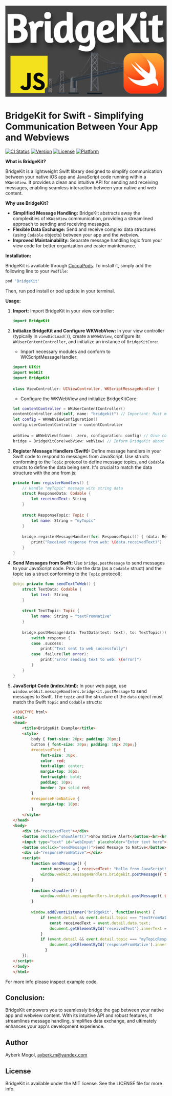 ![Logo](ss/BridgeKit.png)
# BridgeKit for Swift - Simplifying Communication Between Your App and Webviews

[![CI Status](https://img.shields.io/travis/aybarska/BridgeKit.svg?style=flat)](https://travis-ci.org/aybarska/BridgeKit)
[![Version](https://img.shields.io/cocoapods/v/BridgeKit.svg?style=flat)](https://cocoapods.org/pods/BridgeKit)
[![License](https://img.shields.io/cocoapods/l/BridgeKit.svg?style=flat)](https://cocoapods.org/pods/BridgeKit)
[![Platform](https://img.shields.io/cocoapods/p/BridgeKit.svg?style=flat)](https://cocoapods.org/pods/BridgeKit)

**What is BridgeKit?**

BridgeKit is a lightweight Swift library designed to simplify communication between your native iOS app and JavaScript code running within a `WKWebView`. It provides a clean and intuitive API for sending and receiving messages, enabling seamless interaction between your native and web content.

**Why use BridgeKit?**

*   **Simplified Message Handling:** BridgeKit abstracts away the complexities of `WKWebView` communication, providing a streamlined approach to sending and receiving messages.
*   **Flexible Data Exchange:** Send and receive complex data structures (using `Codable` objects) between your app and the webview.
*   **Improved Maintainability:** Separate message handling logic from your view code for better organization and easier maintenance.

**Installation:**

BridgeKit is available through [CocoaPods](https://cocoapods.org). To install it, simply add the following line to your `Podfile`:

```ruby
pod 'BridgeKit'
```
Then, run pod install or pod update in your terminal.

**Usage:**

1.  **Import:** Import BridgeKit in your view controller:

    ```swift
    import BridgeKit
    ```

2.  **Initialize BridgeKit and Configure WKWebView:** In your view controller (typically in `viewDidLoad()`), create a `WKWebView`, configure its `WKUserContentController`, and initialize an instance of `BridgeKitCore`:

    - Import necessary modules and conform to WKScriptMessageHandler:
    ```swift
    import UIKit
    import WebKit
    import BridgeKit

    class ViewController: UIViewController, WKScriptMessageHandler {
    ```
    
    - Configure the WKWebView and initialize BridgeKitCore:
    ```swift
    let contentController = WKUserContentController()
    contentController.add(self, name: "bridgekit") // Important: Must match JS name
    let config = WKWebViewConfiguration()
    config.userContentController = contentController

    webView = WKWebView(frame: .zero, configuration: config) // Give config to your webview
    bridge = BridgeKitCore(webView: webView) // Inform BridgeKit about webview
    ```

4.  **Register Message Handlers (Swift):** Define message handlers in your Swift code to respond to messages from JavaScript. Use structs conforming to the `Topic` protocol to define message topics, and `Codable` structs to define the data being sent. It's crucial to match the data structure with the one from js:

    ```swift
    private func registerHandlers() {
        // Handle "myTopic" message with string data
        struct ResponseData: Codable {
            let receivedText: String
        }

        struct ResponseTopic: Topic {
            let name: String = "myTopic"
        }

        bridge.registerMessageHandler(for: ResponseTopic()) { (data: ResponseData, bridge) in
            print("Received response from web: \(data.receivedText)")
        }
    }
    ```

5.  **Send Messages from Swift:** Use `bridge.postMessage` to send messages to your JavaScript code. Provide the data (as a `Codable` struct) and the topic (as a struct conforming to the `Topic` protocol):

    ```swift
    @objc private func sendTextToWeb() {
        struct TextData: Codable {
            let text: String
        }

        struct TextTopic: Topic {
            let name: String = "textFromNative"
        }

        bridge.postMessage(data: TextData(text: text), to: TextTopic()) { response in
            switch response {
            case .success:
                print("Text sent to web successfully")
            case .failure(let error):
                print("Error sending text to web: \(error)")
            }
        }
    }
    ```

6.  **JavaScript Code (index.html):** In your web page, use `window.webkit.messageHandlers.bridgekit.postMessage` to send messages to Swift. The `topic` and the structure of the `data` object must match the Swift `Topic` and `Codable` structs:

    ```html
    <!DOCTYPE html>
    <html>
    <head>
        <title>BridgeKit Example</title>
        <style>
            body { font-size: 20px; padding: 20px;}
            button { font-size: 20px; padding: 10px 20px;}
            #receivedText {
                font-size: 30px;
                color: red;
                text-align: center;
                margin-top: 20px;
                font-weight: bold;
                padding: 10px;
                border: 2px solid red;
            }
            #responseFromNative {
                margin-top: 10px;
            }
        </style>
    </head>
    <body>
        <div id="receivedText"></div>
        <button onclick="showAlert()">Show Native Alert</button><br><br>
        <input type="text" id="webInput" placeholder="Enter text here"><br><br>
        <button onclick="sendMessage()">Send Message to Native</button>
        <div id="responseFromNative"></div>
        <script>
            function sendMessage() {
                const message = { receivedText: "Hello from JavaScript!" }; // Match Swift struct
                window.webkit.messageHandlers.bridgekit.postMessage({ topic: "myTopic", data: message }); // Match Swift Topic name
            }

            function showAlert() {
                window.webkit.messageHandlers.bridgekit.postMessage({ topic: "showAlert", data: {} }); // Empty data for alert
            }

            window.addEventListener('bridgekit', function(event) {
                if (event.detail && event.detail.topic === "textFromNative") {
                    const receivedText = event.detail.data.text;
                    document.getElementById('receivedText').innerText = "Hello " + receivedText;
                }
                if (event.detail && event.detail.topic === "myTopicResponse") {
                    document.getElementById('responseFromNative').innerText = event.detail.data.response;
                  }
        });
    </script>
    </body>
    </html>
    ```

For more info please inspect example code. 
## Conclusion:

BridgeKit empowers you to seamlessly bridge the gap between your native app and webview content. With its intuitive API and robust features, it streamlines message handling, simplifies data exchange, and ultimately enhances your app's development experience.

## Author

Ayberk Mogol, ayberk.m@yandex.com

## License

BridgeKit is available under the MIT license. See the LICENSE file for more info.

